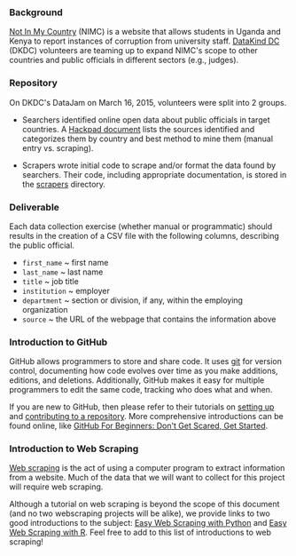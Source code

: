 ### Background

[Not In My Country](https://www.notinmycountry.org/) (NIMC) is a website that allows students in Uganda and Kenya to report instances of corruption from university staff. [DataKind DC](http://www.datakind.org/howitworks/datachapters/datakind-dc/) (DKDC) volunteers are teaming up to expand NIMC's scope to other countries and public officials in different sectors (e.g., judges).

### Repository

On DKDC's DataJam on March 16, 2015, volunteers were split into 2 groups.

* Searchers identified online open data about public officials in target countries. A [Hackpad document](https://hackpad.com/Not-In-My-Country-httpswww.notinmycountry.org-RrVYW0iowGI) lists the sources identified and categorizes them by country and best method to mine them (manual entry vs. scraping).

* Scrapers wrote initial code to scrape and/or format the data found by searchers. Their code, including appropriate documentation, is stored in the [scrapers](https://github.com/jm-contreras/not-in-my-country/tree/master/scrapers) directory.

### Deliverable

Each data collection exercise (whether manual or programmatic) should results in the creation of a CSV file with the following columns, describing the public official.
* `first_name` ~ first name
* `last_name` ~ last name
* `title` ~ job title
* `institution` ~ employer
* `department` ~ section or division, if any, within the employing organization
* `source` ~ the URL of the webpage that contains the information above

### Introduction to GitHub

GitHub allows programmers to store and share code. It uses [git](http://en.wikipedia.org/wiki/Git_%28software%29) for version control, documenting how code evolves over time as you make additions, editions, and deletions. Additionally, GitHub makes it easy for multiple programmers to edit the same code, tracking who does what and when.

If you are new to GitHub, then please refer to their tutorials on [setting up](https://help.github.com/articles/set-up-git/) and [contributing to a repository](https://help.github.com/articles/making-changes/). More comprehensive introductions can be found online, like [GitHub For Beginners: Don't Get Scared, Get Started](http://readwrite.com/2013/09/30/understanding-github-a-journey-for-beginners-part-1).

### Introduction to Web Scraping

[Web scraping](http://en.wikipedia.org/wiki/Web_scraping) is the act of using a computer program to extract information from a website. Much of the data that we will want to collect for this project will require web scraping.

Although a tutorial on web scraping is beyond the scope of this document (and no two webscraping projects will be alike), we provide links to two good introductions to the subject: [Easy Web Scraping with Python](http://blog.miguelgrinberg.com/post/easy-web-scraping-with-python) and [Easy Web Scraping with R](http://blog.rstudio.org/2014/11/24/rvest-easy-web-scraping-with-r/). Feel free to add to this list of introductions to web scraping!
